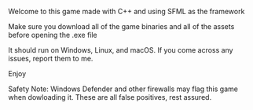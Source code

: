 Welcome to this game made with C++ and using SFML as the framework

Make sure you download all of the game binaries and all of the assets before opening the .exe file

It should run on Windows, Linux, and macOS. If you come across any issues, report them to me.

Enjoy


Safety Note: Windows Defender and other firewalls may flag this game when dowloading it. These are all false positives, rest assured.
